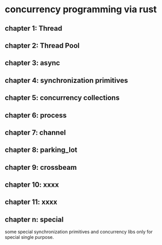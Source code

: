 # concurrency programming via rust


## chapter 1: Thread

## chapter 2: Thread Pool

## chapter 3: async

## chapter 4: synchronization primitives

## chapter 5: concurrency collections

## chapter 6: process

## chapter 7: channel

## chapter 8: parking_lot

## chapter 9: crossbeam

## chapter 10: xxxx

## chapter 11: xxxx

## chapter n: special

some special synchronization primitives and concurrency libs only for special single purpose.
